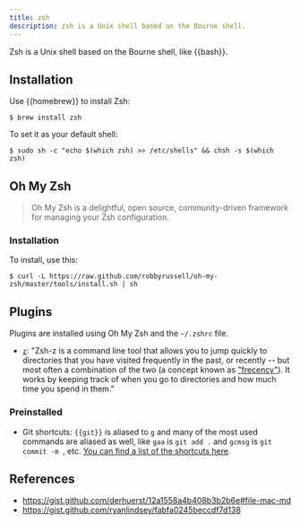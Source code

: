 ```yaml
---
title: zsh
description: zsh is a Unix shell based on the Bourne shell.
---
```


Zsh is a Unix shell based on the Bourne shell, like {{bash}}.

## Installation

Use {{homebrew}} to install Zsh:

```shell
$ brew install zsh
```

To set it as your default shell:

```shell
$ sudo sh -c "echo $(which zsh) >> /etc/shells" && chsh -s $(which zsh)
```

## Oh My Zsh

> Oh My Zsh is a delightful, open source, community-driven framework for managing your Zsh configuration.

### Installation

To install, use this:

```shell
$ curl -L https://raw.github.com/robbyrussell/oh-my-zsh/master/tools/install.sh | sh
```

## Plugins

Plugins are installed using Oh My Zsh and the `~/.zshrc` file.

- [`z`](https://github.com/agkozak/zsh-z): "Zsh-z is a command line tool that allows you to jump quickly to  directories that you have visited frequently in the past, or recently -- but most often a combination of the two (a concept known as ["frecency"](https://en.wikipedia.org/wiki/Frecency)). It works by keeping track of when you go to directories and how much time you spend in them."

### Preinstalled

- Git shortcuts: `{{git}}` is aliased to `g` and many of the most used commands are aliased as well, like `gaa` is `git add .` and `gcmsg` is `git commit -m `, etc. [You can find a list of the shortcuts here](https://gist.github.com/ryanlindsey/fabfa0245beccdf7d138).

## References

- https://gist.github.com/derhuerst/12a1558a4b408b3b2b6e#file-mac-md
- https://gist.github.com/ryanlindsey/fabfa0245beccdf7d138
